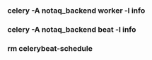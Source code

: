 ### celery -A notaq_backend worker -l info

### celery -A notaq_backend beat -l info

### rm celerybeat-schedule


